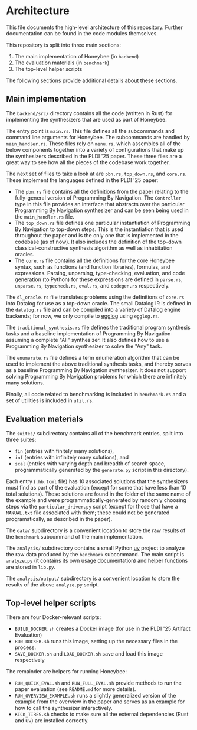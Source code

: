 # Architecture

This file documents the high-level architecture of this repository. Further documentation can be found in the code modules themselves.

This repository is split into three main sections:

1. The main implementation of Honeybee (in `backend`)
2. The evaluation materials (in `benchmark`)
3. The top-level helper scripts

The following sections provide additional details about these sections.

## Main implementation

The `backend/src/` directory contains all the code (written in Rust) for implementing the synthesizers that are used as part of Honeybee.

The entry point is `main.rs`. This file defines all the subcommands and command line arguments for Honeybee. The subcommands are handled by `main_handler.rs`. These files rely on `menu.rs`, which assembles all of the below components together into a variety of configurations that make up the synthesizers described in the PLDI '25 paper. These three files are a great way to see how all the pieces of the codebase work together.

The next set of files to take a look at are `pbn.rs`, `top_down.rs`, and `core.rs`. These implement the languages defined in the PLDI '25 paper:

- The `pbn.rs` file contains all the definitions from the paper relating to the fully-general version of Programming By Navigation. The `Controller` type in this file provides an interface that abstracts over the particular Programming By Navigation synthesizer and can be seen being used in the `main_handler.rs` file.
- The `top_down.rs` file defines one particular instantiation of Programming By Navigation to top-down steps. This is the instantiation that is used throughout the paper and is the only one that is implemented in the codebase (as of now). It also includes the definition of the top-down classical-constructive synthesis algorithm as well as inhabitation oracles.
- The `core.rs` file contains all the definitions for the core Honeybee syntax, such as functions (and function libraries), formulas, and expressions. Parsing, unparsing, type-checking, evaluation, and code generation (to Python) for these expressions are defined in `parse.rs`, `unparse.rs`, `typecheck.rs`, `eval.rs`, and `codegen.rs` respectively.

The `dl_oracle.rs` file translates problems using the definitions of `core.rs` into Datalog for use as a top-down oracle. The small Datalog IR is defined in the `datalog.rs` file and can be compiled into a variety of Datalog engine backends; for now, we only compile to [egglog](https://github.com/egraphs-good/egglog/) using `egglog.rs`.

The `traditional_synthesis.rs` file defines the traditional program synthesis tasks and a baseline implementation of Programming By Navigation assuming a complete "All" synthesizer. It also defines how to use a Programming By Navigation synthesizer to solve the "Any" task.

The `enumerate.rs` file defines a term enumeration algorithm that can be used to implement the above traditional synthesis tasks, and thereby serves as a baseline Programming By Navigation synthesizer. It does not support solving Programming By Navigation problems for which there are infinitely many solutions.

Finally, all code related to benchmarking is included in `benchmark.rs` and a set of utilities is included in `util.rs`.

## Evaluation materials

The `suites/` subdirectory contains all of the benchmark entries, split into three suites:

- `fin` (entries with finitely many solutions),
- `inf` (entries with infinitely many solutions), and
- `scal` (entries with varying depth and breadth of search space, programmatically generated by the `generate.py` script in this directory).

Each entry (`.hb.toml` file) has 10 associated solutions that the synthesizers must find as part of the evaluation (except for some that have less than 10 total solutions). These solutions are found in the folder of the same name of the example and were programmatically-generated by randomly choosing steps via the `particular_driver.py` script (except for those that have a `MANUAL.txt` file associated with them; these could not be generated programatically, as described in the paper).

The `data/` subdirectory is a convenient location to store the raw results of the `benchmark` subcommand of the main implementation. 

The `analysis/` subdirectory contains a small Python [uv](https://docs.astral.sh/uv/) project to analyze the raw data produced by the `benchmark` subcommand. The main script is `analyze.py` (it contains its own usage documentation) and helper functions are stored in `lib.py`.

The `analysis/output/` subdirectory is a convenient location to store the results of the above `analyze.py` script.

## Top-level helper scripts

There are four Docker-relevant scripts:

* `BUILD_DOCKER.sh` creates a Docker image (for use in the PLDI '25 Artifact Evaluation)
* `RUN_DOCKER.sh` runs this image, setting up the necessary files in the process.
* `SAVE_DOCKER.sh` and `LOAD_DOCKER.sh` save and load this image respectively

The remainder are helpers for running Honeybee:

* `RUN_QUICK_EVAL.sh` and `RUN_FULL_EVAL.sh` provide methods to run the paper evaluation (see `README.md` for more details).
* `RUN_OVERVIEW_EXAMPLE.sh` runs a slightly generalized version of the example from the overview in the paper and serves as an example for how to call the synthesizer interactively.
* `KICK_TIRES.sh` checks to make sure all the external dependencies (Rust and uv) are installed correctly.
